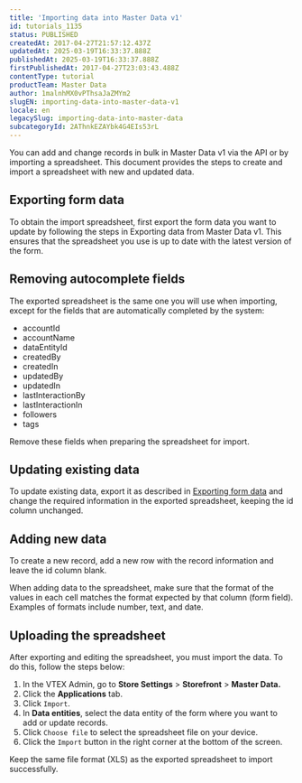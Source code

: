 ```yaml
---
title: 'Importing data into Master Data v1'
id: tutorials_1135
status: PUBLISHED
createdAt: 2017-04-27T21:57:12.437Z
updatedAt: 2025-03-19T16:33:37.888Z
publishedAt: 2025-03-19T16:33:37.888Z
firstPublishedAt: 2017-04-27T23:03:43.488Z
contentType: tutorial
productTeam: Master Data
author: 1malnhMX0vPThsaJaZMYm2
slugEN: importing-data-into-master-data-v1
locale: en
legacySlug: importing-data-into-master-data
subcategoryId: 2AThnkEZAYbk4G4EIs53rL
---
```


You can add and change records in bulk in Master Data v1 via the API or by importing a spreadsheet. This document provides the steps to create and import a spreadsheet with new and updated data.

## Exporting form data

To obtain the import spreadsheet, first export the form data you want to update by following the steps in Exporting data from Master Data v1. This ensures that the spreadsheet you use is up to date with the latest version of the form.

## Removing autocomplete fields

The exported spreadsheet is the same one you will use when importing, except for the fields that are automatically completed by the system:

- accountId
- accountName
- dataEntityId
- createdBy
- createdIn
- updatedBy
- updatedIn
- lastInteractionBy
- lastInteractionIn
- followers
- tags

Remove these fields when preparing the spreadsheet for import.

## Updating existing data

To update existing data, export it as described in [Exporting form data](#exporting-form-data) and change the required information in the exported spreadsheet, keeping the id column unchanged.

## Adding new data

To create a new record, add a new row with the record information and leave the id column blank.

<div class="alert alert-warning">
When adding data to the spreadsheet, make sure that the format of the values in each cell matches the format expected by that column (form field). Examples of formats include number, text, and date.
</div>

## Uploading the spreadsheet

After exporting and editing the spreadsheet, you must import the data. To do this, follow the steps below:

1. In the VTEX Admin, go to **Store Settings** > **Storefront** > **Master Data.**
2. Click the **Applications** tab.
3. Click `Import`.
4. In **Data entities**, select the data entity of the form where you want to add or update records.
5. Click `Choose file` to select the spreadsheet file on your device.
6. Click the `Import` button in the right corner at the bottom of the screen.

<div class="alert alert-warning">
Keep the same file format (XLS) as the exported spreadsheet to import successfully.
</div>

